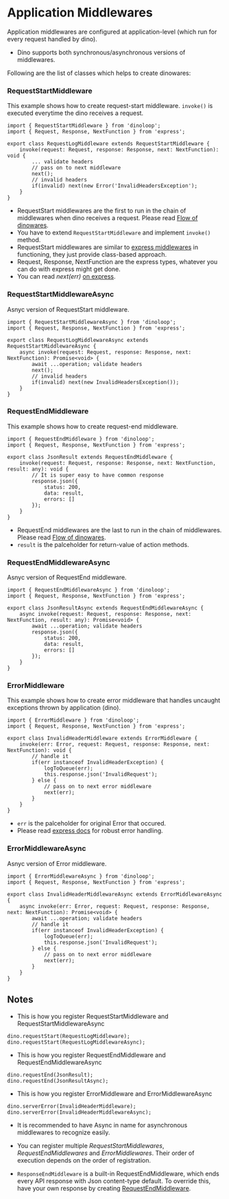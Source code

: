# Application Middlewares
Application middlewares are configured at application-level (which run for every request handled by dino).

* Dino supports both synchronous/asynchronous versions of middlewares.

Following are the list of classes which helps to create dinowares:
### RequestStartMiddleware
This example shows how to create request-start middleware. `invoke()` is executed everytime the dino receives a request. 
```
import { RequestStartMiddleware } from 'dinoloop';
import { Request, Response, NextFunction } from 'express';

export class RequestLogMiddleware extends RequestStartMiddleware {
    invoke(request: Request, response: Response, next: NextFunction): void {
        ... validate headers
        // pass on to next middleware
        next();
        // invalid headers
        if(invalid) next(new Error('InvalidHeadersException');
    }
}
```
* RequestStart middlewares are the first to run in the chain of middlewares when dino receives a request. Please read [Flow of dinowares]().
* You have to extend `RequestStartMiddleware` and implement `invoke()` method.
* RequestStart middlewares are similar to [express middlewares](https://expressjs.com/en/guide/using-middleware.html) in functioning, they just provide class-based approach.
* Request, Response, NextFunction are the express types, whatever you can do with express might get done.
* You can read *next(err)*  [on express](https://expressjs.com/en/guide/error-handling.html).
### RequestStartMiddlewareAsync
Asnyc version of RequestStart middleware.

```
import { RequestStartMiddlewareAsync } from 'dinoloop';
import { Request, Response, NextFunction } from 'express';

export class RequestLogMiddlewareAsync extends RequestStartMiddlewareAsync {
    async invoke(request: Request, response: Response, next: NextFunction): Promise<void> {
        await ...operation; validate headers
        next();
        // invalid headers
        if(invalid) next(new InvalidHeadersException());
    }
}
```
### RequestEndMiddleware
This example shows how to create request-end middleware. 
```
import { RequestEndMiddleware } from 'dinoloop';
import { Request, Response, NextFunction } from 'express';

export class JsonResult extends RequestEndMiddleware {
    invoke(request: Request, response: Response, next: NextFunction, result: any): void {
        // It is super easy to have common response
        response.json({
            status: 200,
            data: result,
            errors: []
        });
    }
}
```
* RequestEnd middlewares are the last to run in the chain of middlewares. Please read [Flow of dinowares]().
* `result` is the palceholder for return-value of action methods.
### RequestEndMiddlewareAsync
Asnyc version of RequestEnd middleware.

```
import { RequestEndMiddlewareAsync } from 'dinoloop';
import { Request, Response, NextFunction } from 'express';

export class JsonResultAsync extends RequestEndMiddlewareAsync {
    async invoke(request: Request, response: Response, next: NextFunction, result: any): Promise<void> {
        await ...operation; validate headers
        response.json({
            status: 200,
            data: result,
            errors: []
        });
    }
}
```
### ErrorMiddleware
This example shows how to create error middleware that handles uncaught exceptions thrown by application (dino). 
```
import { ErrorMiddleware } from 'dinoloop';
import { Request, Response, NextFunction } from 'express';

export class InvalidHeaderMiddleware extends ErrorMiddleware {
    invoke(err: Error, request: Request, response: Response, next: NextFunction): void {
        // handle it
        if(err instanceof InvalidHeaderException) {
            logToQueue(err);
            this.response.json('InvalidRequest');
        } else {
            // pass on to next error middleware
            next(err);
        }
    }
}
```
* `err` is the palceholder for original Error that occured.
* Please read [express docs](https://expressjs.com/en/guide/error-handling.html) for robust error handling.
### ErrorMiddlewareAsync
Asnyc version of Error middleware.

```
import { ErrorMiddlewareAsync } from 'dinoloop';
import { Request, Response, NextFunction } from 'express';

export class InvalidHeaderMiddlewareAsync extends ErrorMiddlewareAsync {
    async invoke(err: Error, request: Request, response: Response, next: NextFunction): Promise<void> {
        await ...operation; validate headers
        // handle it
        if(err instanceof InvalidHeaderException) {
            logToQueue(err);
            this.response.json('InvalidRequest');
        } else {
            // pass on to next error middleware
            next(err);
        }
    }
}
```
## Notes
* This is how you register RequestStartMiddleware and RequestStartMiddlewareAsync
```
dino.requestStart(RequestLogMiddleware);
dino.requestStart(RequestLogMiddlewareAsync);
``` 
* This is how you register RequestEndMiddleware and RequestEndMiddlewareAsync
```
dino.requestEnd(JsonResult);
dino.requestEnd(JsonResultAsync);
``` 
* This is how you register ErrorMiddleware and ErrorMiddlewareAsync
```
dino.serverError(InvalidHeaderMiddleware);
dino.serverError(InvalidHeaderMiddlewareAsync);
``` 
* It is recommended to have Async in name for asynchronous middlewares to recognize easily.

* You can register multiple *RequestStartMiddlewares*, *RequestEndMiddlewares* and *ErrorMiddlewares*. Their order of execution depends on the order of registration. 
* `ResponseEndMiddleware` is a built-in RequestEndMiddleware, which ends every API response with Json content-type default. To override this, have your own response by creating [RequestEndMiddleware](https://github.com/ParallelTask/dinoloop/blob/wiki-folder/wiki/application_middlewares.md#requestendmiddleware).
